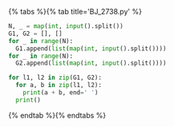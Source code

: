 {% tabs %}{% tab title='BJ_2738.py' %}

```py
N, _ = map(int, input().split())
G1, G2 = [], []
for _ in range(N):
  G1.append(list(map(int, input().split())))
for _ in range(N):
  G2.append(list(map(int, input().split())))

for l1, l2 in zip(G1, G2):
  for a, b in zip(l1, l2):
    print(a + b, end=' ')
  print()
```

{% endtab %}{% endtabs %}

